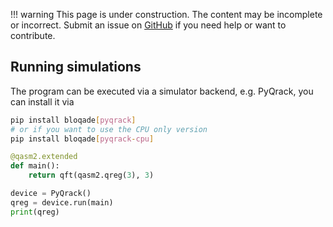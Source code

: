 !!! warning
    This page is under construction. The content may be incomplete or incorrect. Submit an issue
    on [GitHub](https://github.com/QuEraComputing/bloqade/issues/new) if you need help or want to
    contribute.

## Running simulations

The program can be executed via a simulator backend, e.g. PyQrack, you can install it via

```bash
pip install bloqade[pyqrack]
# or if you want to use the CPU only version
pip install bloqade[pyqrack-cpu]
```

```python
@qasm2.extended
def main():
    return qft(qasm2.qreg(3), 3)

device = PyQrack()
qreg = device.run(main)
print(qreg)
```
